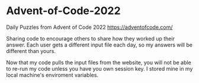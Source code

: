 # Advent-of-Code-2022
Daily Puzzles from Advent of Code 2022
https://adventofcode.com/

Sharing code to encourage others to share how they worked up their answer.
Each user gets a different input file each day, so my answers will be different than yours.

Now that my code pulls the input files from the website, you will not be able to re-run my code unless you have you own session key.
I stored mine in my local machine's enviroment variables.
